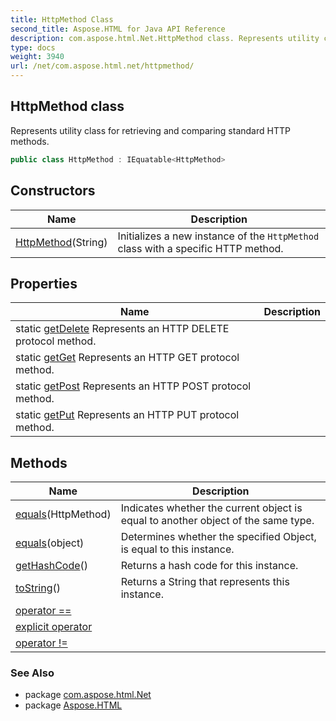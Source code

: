 ```yaml
---
title: HttpMethod Class
second_title: Aspose.HTML for Java API Reference
description: com.aspose.html.Net.HttpMethod class. Represents utility class for retrieving and comparing standard HTTP methods
type: docs
weight: 3940
url: /net/com.aspose.html.net/httpmethod/
---
```

## HttpMethod class

Represents utility class for retrieving and comparing standard HTTP methods.

```java
public class HttpMethod : IEquatable<HttpMethod>
```

## Constructors

| Name | Description |
| --- | --- |
| [HttpMethod](httpmethod/)(String) | Initializes a new instance of the `HttpMethod` class with a specific HTTP method. |

## Properties

| Name | Description |
| --- | --- |
| static [getDelete](../../com.aspose.html.net/httpmethod/delete/) Represents an HTTP DELETE protocol method. |
| static [getGet](../../com.aspose.html.net/httpmethod/get/) Represents an HTTP GET protocol method. |
| static [getPost](../../com.aspose.html.net/httpmethod/post/) Represents an HTTP POST protocol method. |
| static [getPut](../../com.aspose.html.net/httpmethod/put/) Represents an HTTP PUT protocol method. |

## Methods

| Name | Description |
| --- | --- |
| [equals](../../com.aspose.html.net/httpmethod/equals/#equals)(HttpMethod) | Indicates whether the current object is equal to another object of the same type. |
| [equals](../../com.aspose.html.net/httpmethod/equals/#equals_1)(object) | Determines whether the specified Object, is equal to this instance. |
| [getHashCode](../../com.aspose.html.net/httpmethod/gethashcode/)() | Returns a hash code for this instance. |
| [toString](../../com.aspose.html.net/httpmethod/toString/)() | Returns a String that represents this instance. |
| [operator ==](../../com.aspose.html.net/httpmethod/op_equality/) |  |
| [explicit operator](../../com.aspose.html.net/httpmethod/op_explicit/) |  |
| [operator !=](../../com.aspose.html.net/httpmethod/op_inequality/) |  |

### See Also

* package [com.aspose.html.Net](../../com.aspose.html.net/)
* package [Aspose.HTML](../../)
